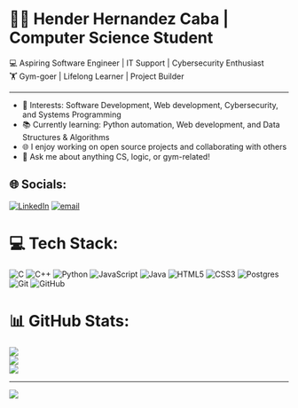 # 👨‍💻 Hender Hernandez Caba | Computer Science Student


💻 Aspiring Software Engineer | IT Support | Cybersecurity Enthusiast<br/>
🏋️ Gym-goer | Lifelong Learner | Project Builder<br/>

---

- 🔧 Interests: Software Development, Web development, Cybersecurity, and Systems Programming<br/>  
- 📚 Currently learning: Python automation, Web development, and Data Structures & Algorithms<br/>  
- 🌐 I enjoy working on open source projects and collaborating with others<br/>  
- 💬 Ask me about anything CS, logic, or gym-related!<br/>



## 🌐 Socials:
[![LinkedIn](https://img.shields.io/badge/LinkedIn-%230077B5.svg?logo=linkedin&logoColor=white)](https://linkedin.com/in/hender-hernandez) [![email](https://img.shields.io/badge/Email-D14836?logo=gmail&logoColor=white)](mailto:henderhernandezc1@gmail.com) 

# 💻 Tech Stack:
![C](https://img.shields.io/badge/c-%2300599C.svg?style=for-the-badge&logo=c&logoColor=white) ![C++](https://img.shields.io/badge/c++-%2300599C.svg?style=for-the-badge&logo=c%2B%2B&logoColor=white) ![Python](https://img.shields.io/badge/python-3670A0?style=for-the-badge&logo=python&logoColor=ffdd54) ![JavaScript](https://img.shields.io/badge/javascript-%23323330.svg?style=for-the-badge&logo=javascript&logoColor=%23F7DF1E) ![Java](https://img.shields.io/badge/java-%23ED8B00.svg?style=for-the-badge&logo=openjdk&logoColor=white) ![HTML5](https://img.shields.io/badge/html5-%23E34F26.svg?style=for-the-badge&logo=html5&logoColor=white) ![CSS3](https://img.shields.io/badge/css3-%231572B6.svg?style=for-the-badge&logo=css3&logoColor=white) ![Postgres](https://img.shields.io/badge/postgres-%23316192.svg?style=for-the-badge&logo=postgresql&logoColor=white) ![Git](https://img.shields.io/badge/git-%23F05033.svg?style=for-the-badge&logo=git&logoColor=white) ![GitHub](https://img.shields.io/badge/github-%23121011.svg?style=for-the-badge&logo=github&logoColor=white)
# 📊 GitHub Stats:
![](https://github-readme-stats.vercel.app/api?username=henderhc1&theme=merko&hide_border=false&include_all_commits=false&count_private=false)<br/>
![](https://nirzak-streak-stats.vercel.app/?user=henderhc1&theme=merko&hide_border=false)<br/>
![](https://github-readme-stats.vercel.app/api/top-langs/?username=henderhc1&theme=merko&hide_border=false&include_all_commits=false&count_private=false&layout=compact)

---
[![](https://visitcount.itsvg.in/api?id=henderhc1&icon=0&color=0)](https://visitcount.itsvg.in)

<!-- Proudly created with GPRM ( https://gprm.itsvg.in ) -->
